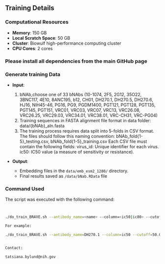 ## Training Details

### Computational Resources
- **Memory**: 150 GB
- **Local Scratch Space**: 50 GB
- **Cluster**: Biowulf high-performance computing cluster
- **CPU Cores**: 2 cores

### Please install all dependencies from the main GitHub page

### Generate training Data
- **Input**:
  1. bNAb,choose one of 33 bNAbs (10-1074, 2F5, 2G12, 35O22, 3BNC117, 4E10, 8ANC195, b12, CH01, DH270.1, DH270.5, DH270.6, HJ16, NIH45-46, PG16, PG9, PGDM1400, PGT121, PGT128, PGT135, PGT145, PGT151, VRC01, VRC03, VRC07, VRC13, VRC26.08, VRC26.25, VRC29.03, VRC34.01, VRC38.01, VRC-CH31, VRC-PG04)
  2. Training sequences in FASTA alignment file format in data folder: data/{bNAb}_aln.fasta
  3. The training process requires data split into 5-folds in CSV format. The files should follow this naming convention: bNAb_fold{1-5}_testing.csv, bNAb_fold{1-5}_training.csv
  Each CSV file must contain the following fields:
virus_id: Unique identifier for each virus.
ic50: IC50 value (a measure of sensitivity or resistance).

- **Output**:
  - Embedding files in the `data/emb_esm2_1280/` directory.
  - Final results saved as `/data/bNab.RData` file

### Command Used
The script was executed with the following command:
```bash


./do_train_BRAVE.sh --antibody_name=<name> --column=<ic50|ic80> --cutoff=<sensitivity cutoff>

For example:

./do_train_BRAVE.sh --antibody_name=DH270.1 --column=ic50 --cutoff=50.0


Contact:

tatsiana.bylund@nih.gov
